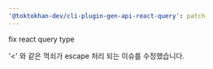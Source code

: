 ```yaml
---
'@toktokhan-dev/cli-plugin-gen-api-react-query': patch
---
```


fix react query type

'<' 와 같은 꺽쇠가 escape 처리 되는 이슈를 수정했습니다.
